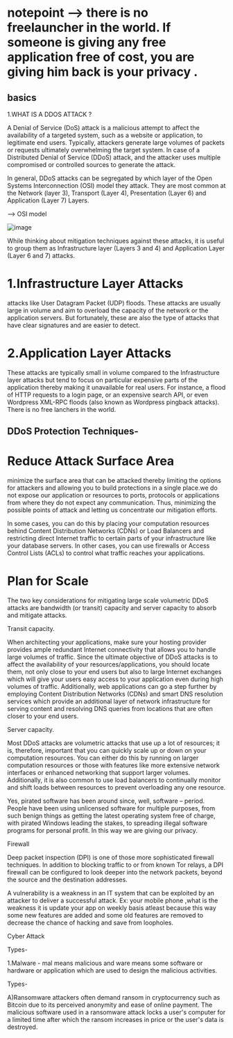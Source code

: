 # notepoint --> there is no freelauncher in the world. If someone is giving any free application free of cost, you are giving him back is your privacy .

## basics 
 1.WHAT IS A DDOS ATTACK ?   
 
A Denial of Service (DoS) attack is a malicious attempt to affect the availability of a targeted system, such as a website or application, to legitimate end users. Typically, attackers generate large volumes of packets or requests ultimately overwhelming the target system. In case of a Distributed Denial of Service (DDoS) attack, and the attacker uses multiple compromised or controlled sources to generate the attack.

In general, DDoS attacks can be segregated by which layer of the Open Systems Interconnection (OSI) model they attack. They are most common at the Network (layer 3), Transport (Layer 4), Presentation (Layer 6) and Application (Layer 7) Layers. 

--> OSI model 

![image](https://github.com/Riyatomar14/CyberSecurityCareer/assets/143107173/5dc32182-40c9-42ff-aab0-d84b907c3c66)

While thinking about mitigation techniques against these attacks, it is useful to group them as Infrastructure layer (Layers 3 and 4) and Application Layer (Layer 6 and 7) attacks.

# 1.Infrastructure Layer Attacks

attacks like User Datagram Packet (UDP) floods. These attacks are usually large in volume and aim to overload the capacity of the network or the application servers. But fortunately, these are also the type of attacks that have clear signatures and are easier to detect.

 # 2.Application Layer Attacks

These attacks are typically small in volume compared to the Infrastructure layer attacks but tend to focus on particular expensive parts of the application thereby making it unavailable for real users. For instance, a flood of HTTP requests to a login page, or an expensive search API, or even Wordpress XML-RPC floods (also known as Wordpress pingback attacks).
There is no free lanchers in the world.

## DDoS Protection Techniques-

# Reduce Attack Surface Area

minimize the surface area that can be attacked thereby limiting the options for attackers and allowing you to build protections in a single place.we do not expose our application or resources to ports, protocols or applications from where they do not expect any communication. Thus, minimizing the possible points of attack and letting us concentrate our mitigation efforts.

In some cases, you can do this by placing your computation resources behind Content Distribution Networks (CDNs) or Load Balancers and restricting direct Internet traffic to certain parts of your infrastructure like your database servers. In other cases, you can use firewalls or Access Control Lists (ACLs) to control what traffic reaches your applications.

# Plan for Scale

The two key considerations for mitigating large scale volumetric DDoS attacks are bandwidth (or transit) capacity and server capacity to absorb and mitigate attacks.

Transit capacity.

When architecting your applications, make sure your hosting provider provides ample redundant Internet connectivity that allows you to handle large volumes of traffic. Since the ultimate objective of DDoS attacks is to affect the availability of your resources/applications, you should locate them, not only close to your end users but also to large Internet exchanges which will give your users easy access to your application even during high volumes of traffic. Additionally, web applications can go a step further by employing Content Distribution Networks (CDNs) and smart DNS resolution services which provide an additional layer of network infrastructure for serving content and resolving DNS queries from locations that are often closer to your end users.

Server capacity.

Most DDoS attacks are volumetric attacks that use up a lot of resources; it is, therefore, important that you can quickly scale up or down on your computation resources. You can either do this by running on larger computation resources or those with features like more extensive network interfaces or enhanced networking that support larger volumes. Additionally, it is also common to use load balancers to continually monitor and shift loads between resources to prevent overloading any one resource.




Yes, pirated software has been around since, well, software – period. People have been using unlicensed software for multiple purposes, from such benign things as getting the latest operating system free of charge, with pirated Windows leading the stakes, to spreading illegal software programs for personal profit. In this way we are giving our privacy.


Firewall

Deep packet inspection (DPI) is one of those more sophisticated firewall techniques. In addition to blocking traffic to or from known Tor relays, a DPI firewall can be configured to look deeper into the network packets, beyond the source and the destination addresses.


A vulnerability is a weakness in an IT system that can be exploited by an attacker to deliver a successful attack. Ex: your mobile phone ,what is the weakness it is update your app on weekly basis atleast because this way some new features are added and some old features are removed to decrease the chance of hacking and save from loopholes.


Cyber Attack 

Types-

1.Malware  - mal means malicious and ware means some software or hardware or application which are used to design the malicious activities.

Types-

A)Ransomware attackers often demand ransom in cryptocurrency such as Bitcoin due to its perceived anonymity and ease of online payment. The malicious software used in a ransomware attack locks a user's computer for a limited time after which the ransom increases in price or the user's data is destroyed.
